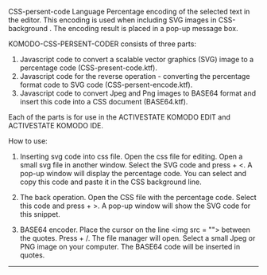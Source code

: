 CSS-persent-code Language Percentage encoding of the selected text in the editor.
This encoding is used when including SVG images in CSS-background . 
The encoding result is placed in a pop-up message box.

KOMODO-CSS-PERSENT-CODER consists of three parts:
 1. Javascript code to convert a scalable vector graphics (SVG) image to a percentage code (CSS-present-code.ktf).
 2. Javascript code for the reverse operation - converting the percentage format code to SVG code (CSS-persent-encode.ktf).
 3. Javascript code to convert Jpeg and Png images to BASE64 format and insert this code into a CSS document (BASE64.ktf).

Each of the parts is for use in the ACTIVESTATE KOMODO EDIT and ACTIVESTATE KOMODO IDE.

How to use:

1. Inserting svg code into css file. Open the css file for editing. Open a small svg file in another window. 
Select the SVG code and press <ALT> + <. 
A pop-up window will display the percentage code. 
You can select and copy this code and paste it in the CSS background line.
                                         
2. The back operation. Open the CSS file with the percentage code. 
Select this code and press <ALT> + >. 
A pop-up window will show the SVG code for this snippet.
 
3. BASE64 encoder. Place the cursor on the line <img src = \"\"> between the quotes. 
Press <ALT> + /. The file manager will open. Select a small Jpeg or PNG image on your computer. 
The BASE64 code will be inserted in quotes.
-------------------------------------------
